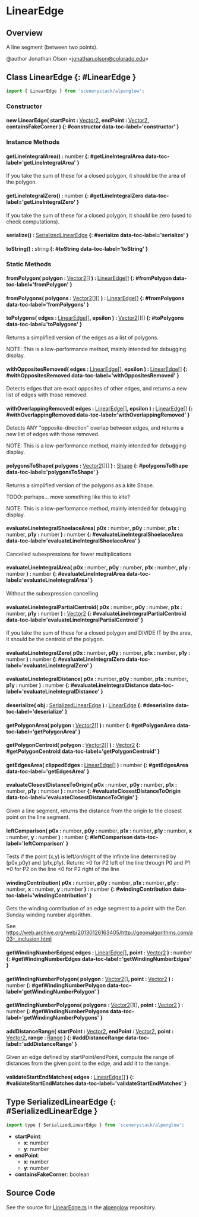 # LinearEdge

## Overview

A line segment (between two points).

@author Jonathan Olson &lt;jonathan.olson@colorado.edu&gt;

## Class LinearEdge {: #LinearEdge }


```js
import { LinearEdge } from 'scenerystack/alpenglow';
```
### Constructor

#### new LinearEdge( startPoint : <span style="font-weight: 400;">[Vector2](../dot/Vector2.md)</span>, endPoint : <span style="font-weight: 400;">[Vector2](../dot/Vector2.md)</span>, containsFakeCorner ) {: #constructor data-toc-label='constructor' }

### Instance Methods

#### getLineIntegralArea() : <span style="font-weight: 400;"><span style="color: hsla(calc(var(--md-hue) + 180deg),80%,40%,1);">number</span></span> {: #getLineIntegralArea data-toc-label='getLineIntegralArea' }

If you take the sum of these for a closed polygon, it should be the area of the polygon.

#### getLineIntegralZero() : <span style="font-weight: 400;"><span style="color: hsla(calc(var(--md-hue) + 180deg),80%,40%,1);">number</span></span> {: #getLineIntegralZero data-toc-label='getLineIntegralZero' }

If you take the sum of these for a closed polygon, it should be zero (used to check computations).

#### serialize() : <span style="font-weight: 400;">[SerializedLinearEdge](../alpenglow/LinearEdge.md#SerializedLinearEdge)</span> {: #serialize data-toc-label='serialize' }

#### toString() : <span style="font-weight: 400;"><span style="color: hsla(calc(var(--md-hue) + 180deg),80%,40%,1);">string</span></span> {: #toString data-toc-label='toString' }

### Static Methods

#### fromPolygon( polygon : <span style="font-weight: 400;">[Vector2](../dot/Vector2.md)[]</span> ) : <span style="font-weight: 400;">[LinearEdge](../alpenglow/LinearEdge.md)[]</span> {: #fromPolygon data-toc-label='fromPolygon' }

#### fromPolygons( polygons : <span style="font-weight: 400;">[Vector2](../dot/Vector2.md)[][]</span> ) : <span style="font-weight: 400;">[LinearEdge](../alpenglow/LinearEdge.md)[]</span> {: #fromPolygons data-toc-label='fromPolygons' }

#### toPolygons( edges : <span style="font-weight: 400;">[LinearEdge](../alpenglow/LinearEdge.md)[]</span>, epsilon ) : <span style="font-weight: 400;">[Vector2](../dot/Vector2.md)[][]</span> {: #toPolygons data-toc-label='toPolygons' }

Returns a simplified version of the edges as a list of polygons.

NOTE: This is a low-performance method, mainly intended for debugging display.

#### withOppositesRemoved( edges : <span style="font-weight: 400;">[LinearEdge](../alpenglow/LinearEdge.md)[]</span>, epsilon ) : <span style="font-weight: 400;">[LinearEdge](../alpenglow/LinearEdge.md)[]</span> {: #withOppositesRemoved data-toc-label='withOppositesRemoved' }

Detects edges that are exact opposites of other edges, and returns a new list of edges with those removed.

#### withOverlappingRemoved( edges : <span style="font-weight: 400;">[LinearEdge](../alpenglow/LinearEdge.md)[]</span>, epsilon ) : <span style="font-weight: 400;">[LinearEdge](../alpenglow/LinearEdge.md)[]</span> {: #withOverlappingRemoved data-toc-label='withOverlappingRemoved' }

Detects ANY "opposite-direction" overlap between edges, and returns a new list of edges with those removed.

NOTE: This is a low-performance method, mainly intended for debugging display.

#### polygonsToShape( polygons : <span style="font-weight: 400;">[Vector2](../dot/Vector2.md)[][]</span> ) : <span style="font-weight: 400;">[Shape](../kite/Shape.md)</span> {: #polygonsToShape data-toc-label='polygonsToShape' }

Returns a simplified version of the polygons as a kite Shape.

TODO: perhaps... move something like this to kite?

NOTE: This is a low-performance method, mainly intended for debugging display.

#### evaluateLineIntegralShoelaceArea( p0x : <span style="font-weight: 400;"><span style="color: hsla(calc(var(--md-hue) + 180deg),80%,40%,1);">number</span></span>, p0y : <span style="font-weight: 400;"><span style="color: hsla(calc(var(--md-hue) + 180deg),80%,40%,1);">number</span></span>, p1x : <span style="font-weight: 400;"><span style="color: hsla(calc(var(--md-hue) + 180deg),80%,40%,1);">number</span></span>, p1y : <span style="font-weight: 400;"><span style="color: hsla(calc(var(--md-hue) + 180deg),80%,40%,1);">number</span></span> ) : <span style="font-weight: 400;"><span style="color: hsla(calc(var(--md-hue) + 180deg),80%,40%,1);">number</span></span> {: #evaluateLineIntegralShoelaceArea data-toc-label='evaluateLineIntegralShoelaceArea' }

Cancelled subexpressions for fewer multiplications

#### evaluateLineIntegralArea( p0x : <span style="font-weight: 400;"><span style="color: hsla(calc(var(--md-hue) + 180deg),80%,40%,1);">number</span></span>, p0y : <span style="font-weight: 400;"><span style="color: hsla(calc(var(--md-hue) + 180deg),80%,40%,1);">number</span></span>, p1x : <span style="font-weight: 400;"><span style="color: hsla(calc(var(--md-hue) + 180deg),80%,40%,1);">number</span></span>, p1y : <span style="font-weight: 400;"><span style="color: hsla(calc(var(--md-hue) + 180deg),80%,40%,1);">number</span></span> ) : <span style="font-weight: 400;"><span style="color: hsla(calc(var(--md-hue) + 180deg),80%,40%,1);">number</span></span> {: #evaluateLineIntegralArea data-toc-label='evaluateLineIntegralArea' }

Without the subexpression cancelling

#### evaluateLineIntegralPartialCentroid( p0x : <span style="font-weight: 400;"><span style="color: hsla(calc(var(--md-hue) + 180deg),80%,40%,1);">number</span></span>, p0y : <span style="font-weight: 400;"><span style="color: hsla(calc(var(--md-hue) + 180deg),80%,40%,1);">number</span></span>, p1x : <span style="font-weight: 400;"><span style="color: hsla(calc(var(--md-hue) + 180deg),80%,40%,1);">number</span></span>, p1y : <span style="font-weight: 400;"><span style="color: hsla(calc(var(--md-hue) + 180deg),80%,40%,1);">number</span></span> ) : <span style="font-weight: 400;">[Vector2](../dot/Vector2.md)</span> {: #evaluateLineIntegralPartialCentroid data-toc-label='evaluateLineIntegralPartialCentroid' }

If you take the sum of these for a closed polygon and DIVIDE IT by the area, it should be the centroid of the
polygon.

#### evaluateLineIntegralZero( p0x : <span style="font-weight: 400;"><span style="color: hsla(calc(var(--md-hue) + 180deg),80%,40%,1);">number</span></span>, p0y : <span style="font-weight: 400;"><span style="color: hsla(calc(var(--md-hue) + 180deg),80%,40%,1);">number</span></span>, p1x : <span style="font-weight: 400;"><span style="color: hsla(calc(var(--md-hue) + 180deg),80%,40%,1);">number</span></span>, p1y : <span style="font-weight: 400;"><span style="color: hsla(calc(var(--md-hue) + 180deg),80%,40%,1);">number</span></span> ) : <span style="font-weight: 400;"><span style="color: hsla(calc(var(--md-hue) + 180deg),80%,40%,1);">number</span></span> {: #evaluateLineIntegralZero data-toc-label='evaluateLineIntegralZero' }

#### evaluateLineIntegralDistance( p0x : <span style="font-weight: 400;"><span style="color: hsla(calc(var(--md-hue) + 180deg),80%,40%,1);">number</span></span>, p0y : <span style="font-weight: 400;"><span style="color: hsla(calc(var(--md-hue) + 180deg),80%,40%,1);">number</span></span>, p1x : <span style="font-weight: 400;"><span style="color: hsla(calc(var(--md-hue) + 180deg),80%,40%,1);">number</span></span>, p1y : <span style="font-weight: 400;"><span style="color: hsla(calc(var(--md-hue) + 180deg),80%,40%,1);">number</span></span> ) : <span style="font-weight: 400;"><span style="color: hsla(calc(var(--md-hue) + 180deg),80%,40%,1);">number</span></span> {: #evaluateLineIntegralDistance data-toc-label='evaluateLineIntegralDistance' }

#### deserialize( obj : <span style="font-weight: 400;">[SerializedLinearEdge](../alpenglow/LinearEdge.md#SerializedLinearEdge)</span> ) : <span style="font-weight: 400;">[LinearEdge](../alpenglow/LinearEdge.md)</span> {: #deserialize data-toc-label='deserialize' }

#### getPolygonArea( polygon : <span style="font-weight: 400;">[Vector2](../dot/Vector2.md)[]</span> ) : <span style="font-weight: 400;"><span style="color: hsla(calc(var(--md-hue) + 180deg),80%,40%,1);">number</span></span> {: #getPolygonArea data-toc-label='getPolygonArea' }

#### getPolygonCentroid( polygon : <span style="font-weight: 400;">[Vector2](../dot/Vector2.md)[]</span> ) : <span style="font-weight: 400;">[Vector2](../dot/Vector2.md)</span> {: #getPolygonCentroid data-toc-label='getPolygonCentroid' }

#### getEdgesArea( clippedEdges : <span style="font-weight: 400;">[LinearEdge](../alpenglow/LinearEdge.md)[]</span> ) : <span style="font-weight: 400;"><span style="color: hsla(calc(var(--md-hue) + 180deg),80%,40%,1);">number</span></span> {: #getEdgesArea data-toc-label='getEdgesArea' }

#### evaluateClosestDistanceToOrigin( p0x : <span style="font-weight: 400;"><span style="color: hsla(calc(var(--md-hue) + 180deg),80%,40%,1);">number</span></span>, p0y : <span style="font-weight: 400;"><span style="color: hsla(calc(var(--md-hue) + 180deg),80%,40%,1);">number</span></span>, p1x : <span style="font-weight: 400;"><span style="color: hsla(calc(var(--md-hue) + 180deg),80%,40%,1);">number</span></span>, p1y : <span style="font-weight: 400;"><span style="color: hsla(calc(var(--md-hue) + 180deg),80%,40%,1);">number</span></span> ) : <span style="font-weight: 400;"><span style="color: hsla(calc(var(--md-hue) + 180deg),80%,40%,1);">number</span></span> {: #evaluateClosestDistanceToOrigin data-toc-label='evaluateClosestDistanceToOrigin' }

Given a line segment, returns the distance from the origin to the closest point on the line segment.

#### leftComparison( p0x : <span style="font-weight: 400;"><span style="color: hsla(calc(var(--md-hue) + 180deg),80%,40%,1);">number</span></span>, p0y : <span style="font-weight: 400;"><span style="color: hsla(calc(var(--md-hue) + 180deg),80%,40%,1);">number</span></span>, p1x : <span style="font-weight: 400;"><span style="color: hsla(calc(var(--md-hue) + 180deg),80%,40%,1);">number</span></span>, p1y : <span style="font-weight: 400;"><span style="color: hsla(calc(var(--md-hue) + 180deg),80%,40%,1);">number</span></span>, x : <span style="font-weight: 400;"><span style="color: hsla(calc(var(--md-hue) + 180deg),80%,40%,1);">number</span></span>, y : <span style="font-weight: 400;"><span style="color: hsla(calc(var(--md-hue) + 180deg),80%,40%,1);">number</span></span> ) : <span style="font-weight: 400;"><span style="color: hsla(calc(var(--md-hue) + 180deg),80%,40%,1);">number</span></span> {: #leftComparison data-toc-label='leftComparison' }

Tests if the point (x,y) is left/on/right of the infinite line determined by (p0x,p0y) and (p1x,p1y).
Return: &gt;0 for P2 left of the line through P0 and P1
        =0 for P2  on the line
        &lt;0 for P2  right of the line

#### windingContribution( p0x : <span style="font-weight: 400;"><span style="color: hsla(calc(var(--md-hue) + 180deg),80%,40%,1);">number</span></span>, p0y : <span style="font-weight: 400;"><span style="color: hsla(calc(var(--md-hue) + 180deg),80%,40%,1);">number</span></span>, p1x : <span style="font-weight: 400;"><span style="color: hsla(calc(var(--md-hue) + 180deg),80%,40%,1);">number</span></span>, p1y : <span style="font-weight: 400;"><span style="color: hsla(calc(var(--md-hue) + 180deg),80%,40%,1);">number</span></span>, x : <span style="font-weight: 400;"><span style="color: hsla(calc(var(--md-hue) + 180deg),80%,40%,1);">number</span></span>, y : <span style="font-weight: 400;"><span style="color: hsla(calc(var(--md-hue) + 180deg),80%,40%,1);">number</span></span> ) : <span style="font-weight: 400;"><span style="color: hsla(calc(var(--md-hue) + 180deg),80%,40%,1);">number</span></span> {: #windingContribution data-toc-label='windingContribution' }

Gets the winding contribution of an edge segment to a point with the Dan Sunday winding number algorithm.

See https://web.archive.org/web/20130126163405/http://geomalgorithms.com/a03-_inclusion.html

#### getWindingNumberEdges( edges : <span style="font-weight: 400;">[LinearEdge](../alpenglow/LinearEdge.md)[]</span>, point : <span style="font-weight: 400;">[Vector2](../dot/Vector2.md)</span> ) : <span style="font-weight: 400;"><span style="color: hsla(calc(var(--md-hue) + 180deg),80%,40%,1);">number</span></span> {: #getWindingNumberEdges data-toc-label='getWindingNumberEdges' }

#### getWindingNumberPolygon( polygon : <span style="font-weight: 400;">[Vector2](../dot/Vector2.md)[]</span>, point : <span style="font-weight: 400;">[Vector2](../dot/Vector2.md)</span> ) : <span style="font-weight: 400;"><span style="color: hsla(calc(var(--md-hue) + 180deg),80%,40%,1);">number</span></span> {: #getWindingNumberPolygon data-toc-label='getWindingNumberPolygon' }

#### getWindingNumberPolygons( polygons : <span style="font-weight: 400;">[Vector2](../dot/Vector2.md)[][]</span>, point : <span style="font-weight: 400;">[Vector2](../dot/Vector2.md)</span> ) : <span style="font-weight: 400;"><span style="color: hsla(calc(var(--md-hue) + 180deg),80%,40%,1);">number</span></span> {: #getWindingNumberPolygons data-toc-label='getWindingNumberPolygons' }

#### addDistanceRange( startPoint : <span style="font-weight: 400;">[Vector2](../dot/Vector2.md)</span>, endPoint : <span style="font-weight: 400;">[Vector2](../dot/Vector2.md)</span>, point : <span style="font-weight: 400;">[Vector2](../dot/Vector2.md)</span>, range : <span style="font-weight: 400;">[Range](../dot/Range.md)</span> ) {: #addDistanceRange data-toc-label='addDistanceRange' }

Given an edge defined by startPoint/endPoint, compute the range of distances from the given point to the edge, and
add it to the range.

#### validateStartEndMatches( edges : <span style="font-weight: 400;">[LinearEdge](../alpenglow/LinearEdge.md)[]</span> ) {: #validateStartEndMatches data-toc-label='validateStartEndMatches' }



## Type SerializedLinearEdge {: #SerializedLinearEdge }


```js
import type { SerializedLinearEdge } from 'scenerystack/alpenglow';
```


- **startPoint**:
  - **x**: <span style="color: hsla(calc(var(--md-hue) + 180deg),80%,40%,1);">number</span>
  - **y**: <span style="color: hsla(calc(var(--md-hue) + 180deg),80%,40%,1);">number</span>
- **endPoint**:
  - **x**: <span style="color: hsla(calc(var(--md-hue) + 180deg),80%,40%,1);">number</span>
  - **y**: <span style="color: hsla(calc(var(--md-hue) + 180deg),80%,40%,1);">number</span>
- **containsFakeCorner**: <span style="color: hsla(calc(var(--md-hue) + 180deg),80%,40%,1);">boolean</span>




## Source Code

See the source for [LinearEdge.ts](https://github.com/phetsims/alpenglow/blob/main/js/cag/LinearEdge.ts) in the [alpenglow](https://github.com/phetsims/alpenglow) repository.
